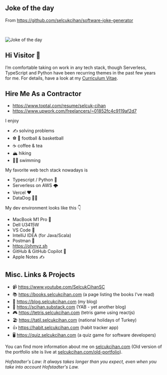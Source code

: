 ## Joke of the day

From https://github.com/selcukcihan/software-joke-generator

&nbsp;  

![Joke of the day](https://cihan-software-joke-generator-v2-bucket.s3.us-east-1.amazonaws.com/joke.svg)

## Hi Visitor 👋

I’m comfortable taking on work in any tech stack, though Serverless, TypeScript and Python have been recurring themes in the past few years for me. For details, have a look at my [Curriculum Vitae](https://selcukcihan.com/resume/selcukcihan.pdf).

## Hire Me As a Contractor

* https://www.toptal.com/resume/selcuk-cihan
* https://www.upwork.com/freelancers/~01852fc4c9119af2d7

I enjoy
* ✍️ solving problems
* ⚽ 🏀 football & basketball
* ☕ coffee & tea
* 🏔️ hiking
* 🏊‍♂️ swimming

My favorite web tech stack nowadays is
* Typescript / Python 🐍
* Serverless on AWS 🌩️
* Vercel ❤️
* DataDog 🐕‍🦺

My dev environment looks like this 👇
* MacBook M1 Pro 🤟
* Dell U3415W
* VS Code 🚀
* IntelliJ IDEA (for Java/Scala)
* Postman 🧪
* https://ohmyz.sh
* GitHub & GitHub Copilot 🙏
* Apple Notes ✍️

## Misc. Links & Projects

* 📹 https://www.youtube.com/SelcukCihanSC
* 📚 https://books.selcukcihan.com (a page listing the books I've read)
* 📝 https://blog.selcukcihan.com (my blog)
* 📖 https://scihan.substack.com (YAB - yet another blog)
* 🎮 https://tetris.selcukcihan.com (tetris game using reactjs)
* 🏖️ https://tatil.selcukcihan.com (national holidays of Turkey)
* 👍 https://habit.selcukcihan.com (habit tracker app)
* 🖥️ https://quiz.selcukcihan.com (a quiz game for software developers)

You can find more information about me on [selcukcihan.com](https://selcukcihan.com) (Old version of the portfolio site is live at [selcukcihan.com/old-portfolio](https://selcukcihan.com/old-portfolio)).

*Hofstadter's Law: It always takes longer than you expect, even when you take into account Hofstadter's Law.*
